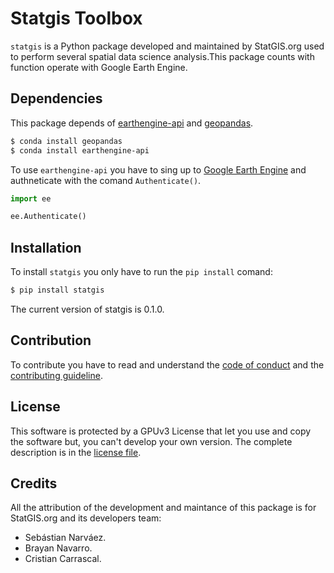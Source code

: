 # Statgis Toolbox

`statgis` is a Python package developed and maintained by StatGIS.org used to perform several spatial data science analysis.This package counts with function operate with Google Earth Engine.

## Dependencies

This package depends of [earthengine-api](https://developers.google.com/earth-engine/tutorials/community/intro-to-python-api) and [geopandas](https://geopandas.org/en/stable/getting_started.html).

```bash
$ conda install geopandas
$ conda install earthengine-api
```

To use `earthengine-api` you have to sing up to [Google Earth Engine](https://earthengine.google.com/new_signup/) and authneticate with the comand `Authenticate()`.

```Python
import ee

ee.Authenticate()
```

## Installation

To install `statgis` you only have to run the `pip install` comand:

```bash
$ pip install statgis
```

The current version of statgis is 0.1.0.

## Contribution

To contribute you have to read and understand the [code of conduct](CONDUCT.md) and the [contributing guideline](CONTRIBUTING.md).

## License

This software is protected by a GPUv3 License that let you use and copy the software but, you can't develop your own version. The complete description is in the [license file](LICENSE.txt).

## Credits

All the attribution of the development and maintance of this package is for StatGIS.org and its developers team:

- Sebástian Narváez.
- Brayan Navarro.
- Cristian Carrascal.
